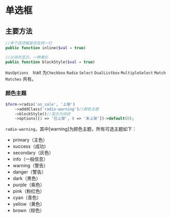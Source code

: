 # 单选框

## 主要方法

```php
//多个选项框是否在同一行
public function inline($val = true)

//以块状显示，一种美化
public function blockStyle($val = true)
```

`HasOptions`　trait 为`Checkbox` `Radio` `Select` `DualListbox` `MultipleSelect` `Match` `Matches` 共有。

### 颜色主题

```php
$form->radio('on_sale', '上架')
    ->adddClass('radio-warning')//颜色主题
    ->blockStyle()//显示为块状
    ->options([1 => '已上架', 0 => '未上架'])->default(0);
```

`radio-warning`，其中[warning]为颜色主题，所有可选主题如下：

- primary（主色）
- success（成功）
- secondary（灰色）
- info（一般信息）
- warning（警告）
- danger（警告）
- dark（黑色）
- purple（紫色）
- pink（粉红色）
- cyan（青色）
- yellow（黄色）
- brown（棕色）
